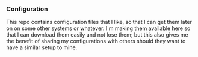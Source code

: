 ### Configuration

This repo contains configuration files that I like, so that I can get them later
on on some other systems or whatever. I'm making them available here so that I 
can download them easily and not lose them; but this also gives me the benefit
of sharing my configurations with others should they want to have a similar setup
to mine.
